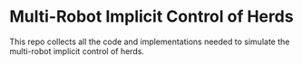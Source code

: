 # Multi-Robot Implicit Control of Herds
This repo collects all the code and implementations needed to simulate the multi-robot implicit control of herds.
